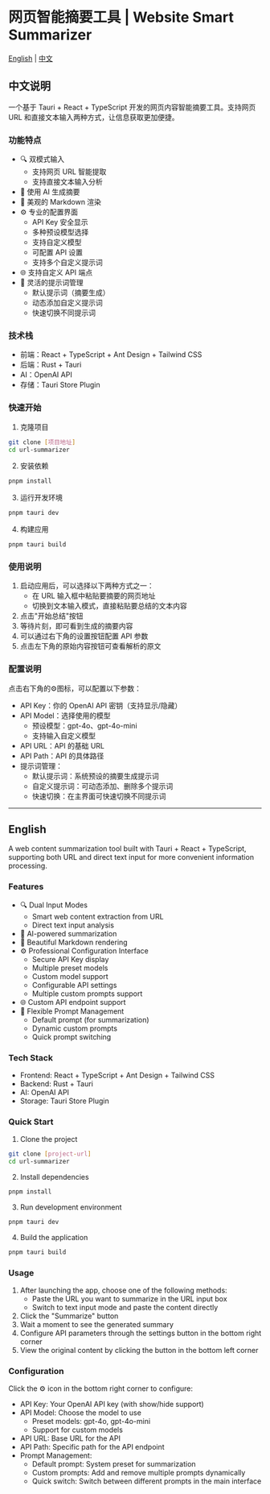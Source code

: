 #  网页智能摘要工具 | Website Smart Summarizer

[English](#english) | [中文](#chinese)

<h2 id="chinese">中文说明</h2>

一个基于 Tauri + React + TypeScript 开发的网页内容智能摘要工具。支持网页 URL 和直接文本输入两种方式，让信息获取更加便捷。

### 功能特点

- 🔍 双模式输入
  - 支持网页 URL 智能提取
  - 支持直接文本输入分析
- 🤖 使用 AI 生成摘要
- 🎨 美观的 Markdown 渲染
- ⚙️ 专业的配置界面
  - API Key 安全显示
  - 多种预设模型选择
  - 支持自定义模型
  - 可配置 API 设置
  - 支持多个自定义提示词
- 🌐 支持自定义 API 端点
- 📝 灵活的提示词管理
  - 默认提示词（摘要生成）
  - 动态添加自定义提示词
  - 快速切换不同提示词

### 技术栈

- 前端：React + TypeScript + Ant Design + Tailwind CSS
- 后端：Rust + Tauri
- AI：OpenAI API
- 存储：Tauri Store Plugin

### 快速开始

1. 克隆项目
```bash
git clone [项目地址]
cd url-summarizer
```

2. 安装依赖
```bash
pnpm install
```

3. 运行开发环境
```bash
pnpm tauri dev
```

4. 构建应用
```bash
pnpm tauri build
```

### 使用说明

1. 启动应用后，可以选择以下两种方式之一：
   - 在 URL 输入框中粘贴要摘要的网页地址
   - 切换到文本输入模式，直接粘贴要总结的文本内容
2. 点击"开始总结"按钮
3. 等待片刻，即可看到生成的摘要内容
4. 可以通过右下角的设置按钮配置 API 参数
5. 点击左下角的原始内容按钮可查看解析的原文

### 配置说明

点击右下角的⚙️图标，可以配置以下参数：
- API Key：你的 OpenAI API 密钥（支持显示/隐藏）
- API Model：选择使用的模型
  - 预设模型：gpt-4o、gpt-4o-mini
  - 支持输入自定义模型
- API URL：API 的基础 URL
- API Path：API 的具体路径
- 提示词管理：
  - 默认提示词：系统预设的摘要生成提示词
  - 自定义提示词：可动态添加、删除多个提示词
  - 快速切换：在主界面可快速切换不同提示词

---

<h2 id="english">English</h2>

A web content summarization tool built with Tauri + React + TypeScript, supporting both URL and direct text input for more convenient information processing.

### Features

- 🔍 Dual Input Modes
  - Smart web content extraction from URL
  - Direct text input analysis
- 🤖 AI-powered summarization
- 🎨 Beautiful Markdown rendering
- ⚙️ Professional Configuration Interface
  - Secure API Key display
  - Multiple preset models
  - Custom model support
  - Configurable API settings
  - Multiple custom prompts support
- 🌐 Custom API endpoint support
- 📝 Flexible Prompt Management
  - Default prompt (for summarization)
  - Dynamic custom prompts
  - Quick prompt switching

### Tech Stack

- Frontend: React + TypeScript + Ant Design + Tailwind CSS
- Backend: Rust + Tauri
- AI: OpenAI API
- Storage: Tauri Store Plugin

### Quick Start

1. Clone the project
```bash
git clone [project-url]
cd url-summarizer
```

2. Install dependencies
```bash
pnpm install
```

3. Run development environment
```bash
pnpm tauri dev
```

4. Build the application
```bash
pnpm tauri build
```

### Usage

1. After launching the app, choose one of the following methods:
   - Paste the URL you want to summarize in the URL input box
   - Switch to text input mode and paste the content directly
2. Click the "Summarize" button
3. Wait a moment to see the generated summary
4. Configure API parameters through the settings button in the bottom right corner
5. View the original content by clicking the button in the bottom left corner

### Configuration

Click the ⚙️ icon in the bottom right corner to configure:
- API Key: Your OpenAI API key (with show/hide support)
- API Model: Choose the model to use
  - Preset models: gpt-4o, gpt-4o-mini
  - Support for custom models
- API URL: Base URL for the API
- API Path: Specific path for the API endpoint
- Prompt Management:
  - Default prompt: System preset for summarization
  - Custom prompts: Add and remove multiple prompts dynamically
  - Quick switch: Switch between different prompts in the main interface
